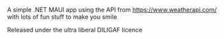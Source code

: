A simple .NET MAUI app using the API from https://www.weatherapi.com/ with lots of fun stuff to make you smile

Released under the ultra liberal DILIGAF licence
